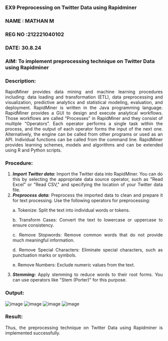 ### EX9 Preprocessing on Twitter Data using Rapidminer
### NAME : MATHAN M
### REG NO :212221040102
### DATE:  30.8.24
### AIM: To implement preprocessing technique on Twitter Data using Rapidminer
### Description: 
<div align = "justify">
RapidMiner provides data mining and machine learning procedures including: data loading and transformation (ETL), data preprocessing and visualization, 
predictive analytics and statistical modeling, evaluation, and deployment. RapidMiner is written in the Java programming language. 
RapidMiner provides a GUI to design and execute analytical workflows. Those workflows are called “Processes” in RapidMiner and they consist of multiple “Operators”. 
Each operator performs a single task within the process, and the output of each operator forms the input of the next one. Alternatively, the engine can be called from 
other programs or used as an API. Individual functions can be called from the command line. 
RapidMiner provides learning schemes, models and algorithms and can be extended using R and Python scripts.

### Procedure:
1) ***Import Twitter data:*** Import the Twitter data into RapidMiner. You can do this by selecting the appropriate
data source operator, such as "Read Excel" or "Read CSV," and specifying the location of your Twitter data
file.
2) ***Preprocess data:*** Preprocess the imported data to clean and prepare it for text processing. Use the following
operators for preprocessing:
    <p>a. Tokenize: Split the text into individual words or tokens.
    <p>b. Transform Cases: Convert the text to lowercase or uppercase to ensure consistency.
    <p>c. Remove Stopwords: Remove common words that do not provide much meaningful information.
    <p>d. Remove Special Characters: Eliminate special characters, such as punctuation marks or symbols.
    <p>e. Remove Numbers: Exclude numeric values from the text.
3) ***Stemming:*** Apply stemming to reduce words to their root forms. You can use operators like "Stem (Porter)"
for this purpose.


### Output:
![image](https://github.com/Kadinsamson/WDM_EXP9/assets/94525955/2244d1a0-359f-46cd-864d-02a097eb2264)
![image](https://github.com/Kadinsamson/WDM_EXP9/assets/94525955/95479d76-8384-40c6-a930-44286629ee4f)
![image](https://github.com/Kadinsamson/WDM_EXP9/assets/94525955/5bf95d33-7d85-4f43-94a1-05eeeefa99ce)
![image](https://github.com/Kadinsamson/WDM_EXP9/assets/94525955/33927ed7-37d6-4adc-b07b-da0f1d6b4cff)

### Result:
Thus, the preprocessing technique on Twitter Data using Rapidminer is implemented successfully.

